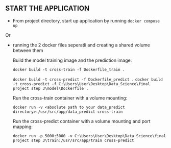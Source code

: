 ## START THE APPLICATION
* From project directory, start up application by running 
`docker compose up`

Or 

* running the 2 docker files seperatli and creating a shared volume between them

    Build the model training image and the prediction image:

    `docker build -t cross-train -f Dockerfile_train .`

    `docker build -t cross-predict -f Dockerfile_predict .`
    `docker build -t cross-predict -f C:\Users\User\Desktop\Data_Science\final project step 3\model\Dockerfile .`


    Run the cross-train container with a volume mounting:

    `docker run -v <absolute path to your data_predict directory>:/usr/src/app/data_predict cross-train`


    Run the cross-predict container with a volume mounting and port mapping:

    `docker run -p 5000:5000 -v C:\Users\User\Desktop\Data_Science\final project step 3\train:/usr/src/app/train cross-predict`
